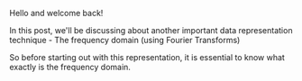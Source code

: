 Hello and welcome back!

In this post, we'll be discussing about another important data representation technique - The frequency domain (using Fourier Transforms)

So before starting out with this representation, it is essential to know what exactly is the frequency domain.
